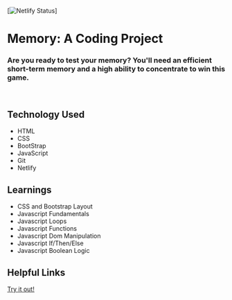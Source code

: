 [![Netlify Status](https://api.netlify.com/api/v1/badges/91107973-6938-4510-b138-31ef963a3b3a/deploy-status)]

# Memory: A Coding Project

### Are you ready to test your memory? You'll need an efficient short-term memory and a high ability to concentrate to win this game.

<br>

## Technology Used

- HTML
- CSS
- BootStrap
- JavaScript
- Git
- Netlify

## Learnings

- CSS and Bootstrap Layout
- Javascript Fundamentals
- Javascript Loops
- Javascript Functions
- Javascript Dom Manipulation
- Javascript If/Then/Else
- Javascript Boolean Logic

## Helpful Links

[Try it out!](https://memory.davidblackwelder.dev)
